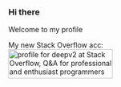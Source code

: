 ### Hi there
Welcome to my profile
<p>My new Stack Overflow acc:<br>
<a href="https://stackoverflow.com/users/14157790/deepv2"><img src="https://stackoverflow.com/users/flair/14157790.png??theme=dark" width="208" height="58" alt="profile for deepv2 at Stack Overflow, Q&amp;A for professional and enthusiast programmers" title="profile for deepv2 at Stack Overflow, Q&amp;A for professional and enthusiast programmers"></a></p>
